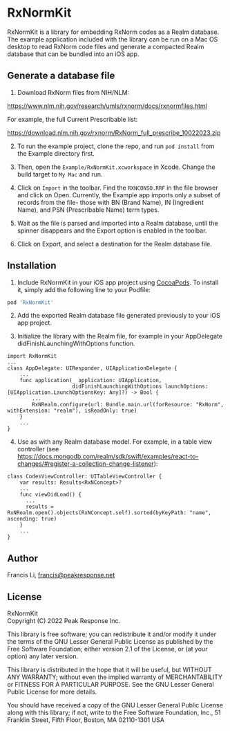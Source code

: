 # RxNormKit

RxNormKit is a library for embedding RxNorm codes as a Realm database. The example
application included with the library can be run on a Mac OS desktop to read RxNorm
code files and generate a compacted Realm database that can be bundled into an iOS app.

## Generate a database file

1. Download RxNorm files from NIH/NLM:

  https://www.nlm.nih.gov/research/umls/rxnorm/docs/rxnormfiles.html

  For example, the full Current Prescribable list:

  https://download.nlm.nih.gov/rxnorm/RxNorm_full_prescribe_10022023.zip

2. To run the example project, clone the repo, and run `pod install` from the Example directory first.

3. Then, open the `Example/RxNormKit.xcworkspace` in Xcode. Change the build target to `My Mac` and run.

4. Click on `Import` in the toolbar. Find the `RXNCONSO.RRF` in the file browser and click on Open. Currently,
the Example app imports only a subset of records from the file- those with BN (Brand Name), IN (Ingredient Name), and
PSN (Prescribable Name) term types.

5. Wait as the file is parsed and imported into a Realm database, until the spinner disappears and the Export
option is enabled in the toolbar.

6. Click on Export, and select a destination for the Realm database file.

## Installation

1. Include RxNormKit in your iOS app project using [CocoaPods](https://cocoapods.org). To install it, simply add the following line to your Podfile:

  ```ruby
  pod 'RxNormKit'
  ```

2. Add the exported Realm database file generated previously to your iOS app project.

3. Initialize the library with the Realm file, for example in your AppDelegate didFinishLaunchingWithOptions function.

  ```
  import RxNormKit
  ...
  class AppDelegate: UIResponder, UIApplicationDelegate {
      ...
      func application(_ application: UIApplication,
                       didFinishLaunchingWithOptions launchOptions: [UIApplication.LaunchOptionsKey: Any]?) -> Bool {
          ...
          RxNRealm.configure(url: Bundle.main.url(forResource: "RxNorm", withExtension: "realm"), isReadOnly: true)
      }
      ...
  }
  ```

4. Use as with any Realm database model. For example, in a table view controller (see https://docs.mongodb.com/realm/sdk/swift/examples/react-to-changes/#register-a-collection-change-listener):

  ```
  class CodesViewController: UITableViewController {    
      var results: Results<RxNConcept>?
      ...
      func viewDidLoad() {
        ...
        results = RxNRealm.open().objects(RxNConcept.self).sorted(byKeyPath: "name", ascending: true)
      }
      ...      
  }
  ```

## Author

Francis Li, francis@peakresponse.net

## License

RxNormKit  
Copyright (C) 2022 Peak Response Inc.

This library is free software; you can redistribute it and/or
modify it under the terms of the GNU Lesser General Public
License as published by the Free Software Foundation; either
version 2.1 of the License, or (at your option) any later version.

This library is distributed in the hope that it will be useful,
but WITHOUT ANY WARRANTY; without even the implied warranty of
MERCHANTABILITY or FITNESS FOR A PARTICULAR PURPOSE.  See the GNU
Lesser General Public License for more details.

You should have received a copy of the GNU Lesser General Public
License along with this library; if not, write to the Free Software
Foundation, Inc., 51 Franklin Street, Fifth Floor, Boston, MA  02110-1301  USA
